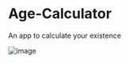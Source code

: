 # Age-Calculator
An app to calculate your existence


![image](https://user-images.githubusercontent.com/41441461/160273613-11b5d489-cf1f-491d-9be5-ce88e6fcb72f.png)

